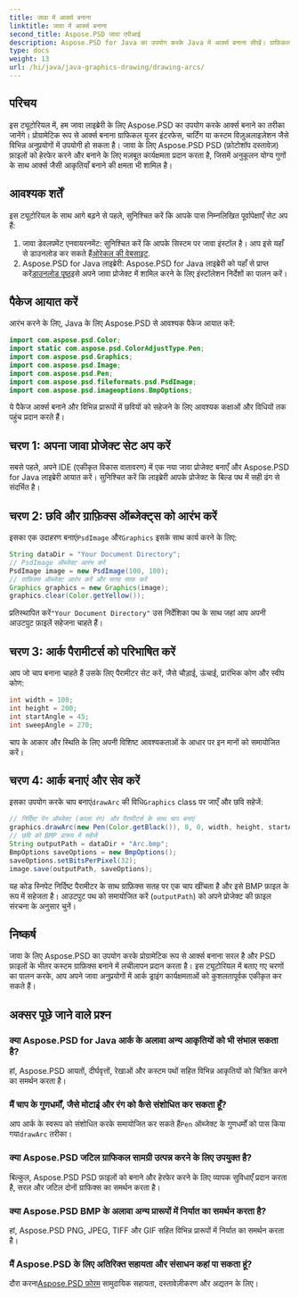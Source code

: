 ```yaml
---
title: जावा में आर्क्स बनाना
linktitle: जावा में आर्क्स बनाना
second_title: Aspose.PSD जावा एपीआई
description: Aspose.PSD for Java का उपयोग करके Java में आर्क्स बनाना सीखें। ग्राफ़िकल अनुप्रयोगों के लिए कोड उदाहरणों के साथ चरण-दर-चरण ट्यूटोरियल।
type: docs
weight: 13
url: /hi/java/java-graphics-drawing/drawing-arcs/
---
```

## परिचय
इस ट्यूटोरियल में, हम जावा लाइब्रेरी के लिए Aspose.PSD का उपयोग करके आर्क्स बनाने का तरीका जानेंगे। प्रोग्रामेटिक रूप से आर्क्स बनाना ग्राफिकल यूजर इंटरफेस, चार्टिंग या कस्टम विज़ुअलाइज़ेशन जैसे विभिन्न अनुप्रयोगों में उपयोगी हो सकता है। जावा के लिए Aspose.PSD PSD (फ़ोटोशॉप दस्तावेज़) फ़ाइलों को हेरफेर करने और बनाने के लिए मज़बूत कार्यक्षमता प्रदान करता है, जिसमें अनुकूलन योग्य गुणों के साथ आर्क्स जैसी आकृतियाँ बनाने की क्षमता भी शामिल है।
## आवश्यक शर्तें
इस ट्यूटोरियल के साथ आगे बढ़ने से पहले, सुनिश्चित करें कि आपके पास निम्नलिखित पूर्वापेक्षाएँ सेट अप हैं:
1.  जावा डेवलपमेंट एनवायरनमेंट: सुनिश्चित करें कि आपके सिस्टम पर जावा इंस्टॉल है। आप इसे यहाँ से डाउनलोड कर सकते हैं[ओरेकल की वेबसाइट](https://www.oracle.com/java/).
2.  Aspose.PSD for Java लाइब्रेरी: Aspose.PSD for Java लाइब्रेरी को यहाँ से प्राप्त करें[डाउनलोड पृष्ठ](https://releases.aspose.com/psd/java/)इसे अपने जावा प्रोजेक्ट में शामिल करने के लिए इंस्टॉलेशन निर्देशों का पालन करें।
## पैकेज आयात करें
आरंभ करने के लिए, Java के लिए Aspose.PSD से आवश्यक पैकेज आयात करें:
```java
import com.aspose.psd.Color;
import static com.aspose.psd.ColorAdjustType.Pen;
import com.aspose.psd.Graphics;
import com.aspose.psd.Image;
import com.aspose.psd.Pen;
import com.aspose.psd.fileformats.psd.PsdImage;
import com.aspose.psd.imageoptions.BmpOptions;
```
ये पैकेज आर्क्स बनाने और विभिन्न प्रारूपों में छवियों को सहेजने के लिए आवश्यक कक्षाओं और विधियों तक पहुंच प्रदान करते हैं।
## चरण 1: अपना जावा प्रोजेक्ट सेट अप करें
सबसे पहले, अपने IDE (एकीकृत विकास वातावरण) में एक नया जावा प्रोजेक्ट बनाएँ और Aspose.PSD for Java लाइब्रेरी आयात करें। सुनिश्चित करें कि लाइब्रेरी आपके प्रोजेक्ट के बिल्ड पथ में सही ढंग से संदर्भित है।
## चरण 2: छवि और ग्राफ़िक्स ऑब्जेक्ट्स को आरंभ करें
 इसका एक उदाहरण बनाएं`PsdImage` और`Graphics` इसके साथ कार्य करने के लिए:
```java
String dataDir = "Your Document Directory";
// PsdImage ऑब्जेक्ट आरंभ करें
PsdImage image = new PsdImage(100, 100);
// ग्राफ़िक्स ऑब्जेक्ट आरंभ करें और सतह साफ़ करें
Graphics graphics = new Graphics(image);
graphics.clear(Color.getYellow());
```
 प्रतिस्थापित करें`"Your Document Directory"` उस निर्देशिका पथ के साथ जहां आप अपनी आउटपुट फ़ाइलें सहेजना चाहते हैं।
## चरण 3: आर्क पैरामीटर्स को परिभाषित करें
आप जो चाप बनाना चाहते हैं उसके लिए पैरामीटर सेट करें, जैसे चौड़ाई, ऊंचाई, प्रारंभिक कोण और स्वीप कोण:
```java
int width = 100;
int height = 200;
int startAngle = 45;
int sweepAngle = 270;
```
चाप के आकार और स्थिति के लिए अपनी विशिष्ट आवश्यकताओं के आधार पर इन मानों को समायोजित करें।
## चरण 4: आर्क बनाएं और सेव करें
 इसका उपयोग करके चाप बनाएं`drawArc` की विधि`Graphics` class पर जाएँ और छवि सहेजें:
```java
// निर्दिष्ट पेन ऑब्जेक्ट (काला रंग) और पैरामीटर्स के साथ चाप बनाएं
graphics.drawArc(new Pen(Color.getBlack()), 0, 0, width, height, startAngle, sweepAngle);
// छवि को BMP प्रारूप में सहेजें
String outputPath = dataDir + "Arc.bmp";
BmpOptions saveOptions = new BmpOptions();
saveOptions.setBitsPerPixel(32);
image.save(outputPath, saveOptions);
```
यह कोड स्निपेट निर्दिष्ट पैरामीटर के साथ ग्राफ़िक्स सतह पर एक चाप खींचता है और इसे BMP फ़ाइल के रूप में सहेजता है। आउटपुट पथ को समायोजित करें (`outputPath`) को अपने प्रोजेक्ट की फ़ाइल संरचना के अनुसार चुनें।

## निष्कर्ष
जावा के लिए Aspose.PSD का उपयोग करके प्रोग्रामेटिक रूप से आर्क्स बनाना सरल है और PSD फ़ाइलों के भीतर कस्टम ग्राफ़िक्स बनाने में लचीलापन प्रदान करता है। इस ट्यूटोरियल में बताए गए चरणों का पालन करके, आप अपने जावा अनुप्रयोगों में आर्क ड्राइंग कार्यक्षमताओं को कुशलतापूर्वक एकीकृत कर सकते हैं।

## अक्सर पूछे जाने वाले प्रश्न
### क्या Aspose.PSD for Java आर्क के अलावा अन्य आकृतियों को भी संभाल सकता है?
हां, Aspose.PSD आयतों, दीर्घवृत्तों, रेखाओं और कस्टम पथों सहित विभिन्न आकृतियों को चित्रित करने का समर्थन करता है।
### मैं चाप के गुणधर्मों, जैसे मोटाई और रंग को कैसे संशोधित कर सकता हूँ?
 आप आर्क के स्वरूप को संशोधित करके समायोजित कर सकते हैं`Pen` ऑब्जेक्ट के गुणधर्मों को पास किया गया`drawArc` तरीका।
### क्या Aspose.PSD जटिल ग्राफिकल सामग्री उत्पन्न करने के लिए उपयुक्त है?
बिल्कुल, Aspose.PSD PSD फ़ाइलों को बनाने और हेरफेर करने के लिए व्यापक सुविधाएँ प्रदान करता है, सरल और जटिल दोनों ग्राफिक्स का समर्थन करता है।
### क्या Aspose.PSD BMP के अलावा अन्य प्रारूपों में निर्यात का समर्थन करता है?
हां, Aspose.PSD PNG, JPEG, TIFF और GIF सहित विभिन्न प्रारूपों में निर्यात का समर्थन करता है।
### मैं Aspose.PSD के लिए अतिरिक्त सहायता और संसाधन कहां पा सकता हूं?
 दौरा करना[Aspose.PSD फ़ोरम](https://forum.aspose.com/c/psd/34) सामुदायिक सहायता, दस्तावेज़ीकरण और अद्यतन के लिए।
